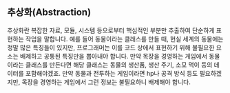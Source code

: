 ## 추상화(Abstraction)

추상화란 복잡한 자료, 모듈, 시스템 등으로부터 핵심적인 부분만 추출하여 단순하게 표현하는 작업을 말합니다. 
예를 들어 동물이라는 클래스를 만들 때, 현실 세계의 동물에는 정말 많은 특징들이 있지만, 프로그래머는 이를 코드 상에서 표현하기 위해 불필요한 요소는 배제하고 공통된 특징만을 뽑아내야 합니다. 만약 목장을 경영하는 게임에서 동물이라는 클래스를 만든다면 해당 클래스는 동물의 생산품, 생산 주기, 소모 먹이 등의 데이터를 포함해야겠죠. 만약 동물과 전투하는 게임이라면 hp나 공격 방식 등도 필요하겠지만, 목장을 경영하는 게임에서 그런 정보는 불필요하니 배제해야 합니다. 